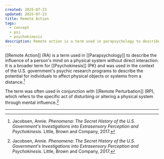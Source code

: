 ```yaml
---
created: 2025-07-23
updated: 2025-07-23
title: Remote Action
tags:
  - concept
  - psi
  - psychokinesis
description: Remote action is a term used in parapsychology to describe the influence of a person's mind on a physical system without direct interaction.
---
```


[[Remote Action]] (RA) is a term used in [[Parapsychology]] to describe the influence of a person's mind on a physical system without direct interaction. It is a broader term for [[Psychokinesis]] (PK) and was used in the context of the U.S. government's psychic research programs to describe the potential for individuals to affect physical objects or systems from a distance.[^1]

The term was often used in conjunction with [[Remote Perturbation]] (RP), which refers to the specific act of disturbing or altering a physical system through mental influence.[^1]

---

[^1]: Jacobsen, Annie. *Phenomena: The Secret History of the U.S. Government's Investigations into Extrasensory Perception and Psychokinesis*. Little, Brown and Company, 2017.
